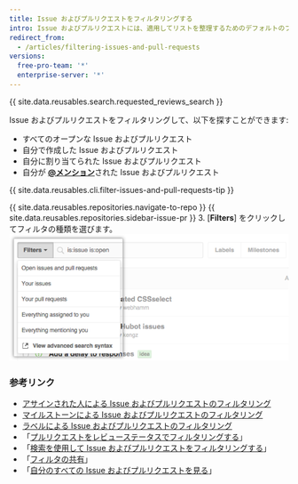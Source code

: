 ```yaml
---
title: Issue およびプルリクエストをフィルタリングする
intro: Issue およびプルリクエストには、適用してリストを整理するためのデフォルトのフィルタが備わっています。
redirect_from:
  - /articles/filtering-issues-and-pull-requests
versions:
  free-pro-team: '*'
  enterprise-server: '*'
---
```


{{ site.data.reusables.search.requested_reviews_search }}

Issue およびプルリクエストをフィルタリングして、以下を探すことができます:
- すべてのオープンな Issue およびプルリクエスト
- 自分で作成した Issue およびプルリクエスト
- 自分に割り当てられた Issue およびプルリクエスト
- 自分が [**@メンション**](/articles/basic-writing-and-formatting-syntax/#mentioning-people-and-teams)された Issue およびプルリクエスト

{{ site.data.reusables.cli.filter-issues-and-pull-requests-tip }}

{{ site.data.reusables.repositories.navigate-to-repo }}
{{ site.data.reusables.repositories.sidebar-issue-pr }}
3. [**Filters**] をクリックしてフィルタの種類を選びます。 ![[Filters] ドロップダウンメニューを使用する](/assets/images/help/issues/issues_filter_dropdown.png)

### 参考リンク

- [アサインされた人による Issue およびプルリクエストのフィルタリング](/articles/filtering-issues-and-pull-requests-by-assignees)
- [マイルストーンによる Issue およびプルリクエストのフィルタリング](/articles/filtering-issues-and-pull-requests-by-milestone)
- [ラベルによる Issue およびプルリクエストのフィルタリング](/articles/filtering-issues-and-pull-requests-by-labels)
- 「[プルリクエストをレビューステータスでフィルタリングする](/articles/filtering-pull-requests-by-review-status)」
- 「[検索を使用して Issue およびプルリクエストをフィルタリングする](/articles/using-search-to-filter-issues-and-pull-requests)」
- 「[フィルタの共有](/articles/sharing-filters)」
- 「[自分のすべての Issue およびプルリクエストを見る](/articles/viewing-all-of-your-issues-and-pull-requests)」
